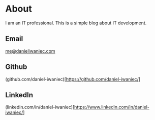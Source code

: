 # About
I am an IT professional. This is a simple blog about IT development.

## Email
me@danieliwaniec.com
## Github
(github.com/daniel-iwaniec)[https://github.com/daniel-iwaniec/]
## LinkedIn
(linkedin.com/in/daniel-iwaniec)[https://www.linkedin.com/in/daniel-iwaniec/]
